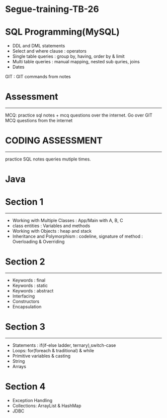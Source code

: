 # Segue-training-TB-26
# SQL Programming(MySQL)

- DDL and DML statements
- Select and where clause
	: operators
- Single table queries 
	: group by, having, order by & limit 
- Multi table queries 
	: manual mapping, nested sub quries, joins 
- Dates 


GIT 
	: GIT commands from notes 

# Assessment
----------
MCQ: practice sql notes + mcq questions over the internet. 
Go over GIT MCQ questions from the internet 

# CODING ASSESSMENT
-----------------
practice SQL notes queries mutiple times.

# Java

# Section 1
-----------
- Working with Multiple Classes 
	: App/Main with A, B, C
- class entities
	: Variables and methods 
- Working with Objects
	: heap and stack
- Inheritance and Polymorphism
	: codeline, signature of method
	: Overloading & Overriding 

# Section 2
-----------
- Keywords : final 
- Keywords : static
- Keywords : abstract 
- Interfacing 
- Constructors
- Encapsulation 

# Section 3
-----------
- Statements : if(if-else ladder, ternary),switch-case
- Loops: for(foreach & traditional) & while
- Primitive variables & casting
- String
- Arrays 

# Section 4
- Exception Handling
- Collections: ArrayList & HashMap 
- JDBC






